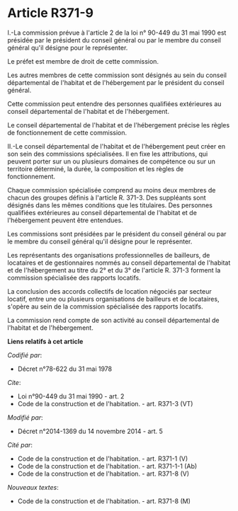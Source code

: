 # Article R371-9

I.-La commission prévue à l'article 2 de la loi n° 90-449 du 31 mai 1990 est présidée par le président du conseil général ou
par le membre du conseil général qu'il désigne pour le représenter. 

Le préfet est membre de droit de cette commission. 

Les autres membres de cette commission sont désignés au sein du conseil départemental de l'habitat et de l'hébergement par le
président du conseil général. 

Cette commission peut entendre des personnes qualifiées extérieures au conseil départemental de l'habitat et de
l'hébergement. 

Le conseil départemental de l'habitat et de l'hébergement précise les règles de fonctionnement de cette commission. 

II.-Le conseil départemental de l'habitat et de l'hébergement peut créer en son sein des commissions spécialisées. Il en fixe
les attributions, qui peuvent porter sur un ou plusieurs domaines de compétence ou sur un territoire déterminé, la durée, la
composition et les règles de fonctionnement. 

Chaque commission spécialisée comprend au moins deux membres de chacun des groupes définis à l'article R. 371-3. Des
suppléants sont désignés dans les mêmes conditions que les titulaires. Des personnes qualifiées extérieures au conseil
départemental de l'habitat et de l'hébergement peuvent être entendues. 

Les commissions sont présidées par le président du conseil général ou par le membre du conseil général qu'il désigne pour le
représenter. 

Les représentants des organisations professionnelles de bailleurs, de locataires et de gestionnaires nommés au conseil
départemental de l'habitat et de l'hébergement au titre du 2° et du 3° de l'article R. 371-3 forment la commission
spécialisée des rapports locatifs. 

La conclusion des accords collectifs de location négociés par secteur locatif, entre une ou plusieurs organisations de
bailleurs et de locataires, s'opère au sein de la commission spécialisée des rapports locatifs. 

La commission rend compte de son activité au conseil départemental de l'habitat et de l'hébergement.

**Liens relatifs à cet article**

_Codifié par_:

  - Décret n°78-622 du 31 mai 1978

_Cite_:

  - Loi n°90-449 du 31 mai 1990 - art. 2
  - Code de la construction et de l'habitation. - art. R371-3 (VT)

_Modifié par_:

  - Décret n°2014-1369 du 14 novembre 2014 - art. 5

_Cité par_:

  - Code de la construction et de l'habitation. - art. R371-1 (V)
  - Code de la construction et de l'habitation. - art. R371-1-1 (Ab)
  - Code de la construction et de l'habitation. - art. R371-8 (V)

_Nouveaux textes_:

  - Code de la construction et de l'habitation. - art. R371-8 (M)
